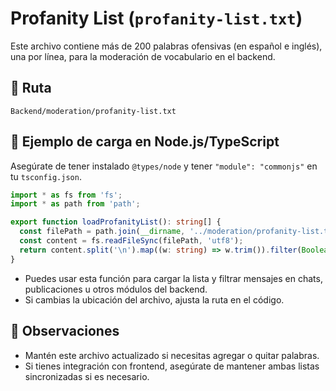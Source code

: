 # Profanity List (`profanity-list.txt`)

Este archivo contiene más de 200 palabras ofensivas (en español e inglés), una por línea, para la moderación de vocabulario en el backend.

## 📂 Ruta

```
Backend/moderation/profanity-list.txt
```

## 🚦 Ejemplo de carga en Node.js/TypeScript

Asegúrate de tener instalado `@types/node` y tener `"module": "commonjs"` en tu `tsconfig.json`.

```typescript
import * as fs from 'fs';
import * as path from 'path';

export function loadProfanityList(): string[] {
  const filePath = path.join(__dirname, '../moderation/profanity-list.txt');
  const content = fs.readFileSync(filePath, 'utf8');
  return content.split('\n').map((w: string) => w.trim()).filter(Boolean);
}
```

- Puedes usar esta función para cargar la lista y filtrar mensajes en chats, publicaciones u otros módulos del backend.
- Si cambias la ubicación del archivo, ajusta la ruta en el código.

## 📄 Observaciones

- Mantén este archivo actualizado si necesitas agregar o quitar palabras.
- Si tienes integración con frontend, asegúrate de mantener ambas listas sincronizadas si es necesario.